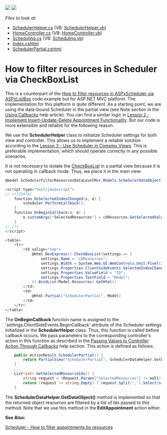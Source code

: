 <!-- default badges list -->
[![](https://img.shields.io/badge/Open_in_DevExpress_Support_Center-FF7200?style=flat-square&logo=DevExpress&logoColor=white)](https://supportcenter.devexpress.com/ticket/details/E4717)
[![](https://img.shields.io/badge/📖_How_to_use_DevExpress_Examples-e9f6fc?style=flat-square)](https://docs.devexpress.com/GeneralInformation/403183)
<!-- default badges end -->
<!-- default file list -->
*Files to look at*:

* [SchedulerHelper.cs](./CS/Code/SchedulerHelper.cs) (VB: [SchedulerHelper.vb](./VB/Code/SchedulerHelper.vb))
* [HomeController.cs](./CS/Controllers/HomeController.cs) (VB: [HomeController.vb](./VB/Controllers/HomeController.vb))
* [Scheduling.cs](./CS/Models/Scheduling.cs) (VB: [Scheduling.vb](./VB/Models/Scheduling.vb))
* [Index.cshtml](./CS/Views/Home/Index.cshtml)
* [SchedulerPartial.cshtml](./CS/Views/Home/SchedulerPartial.cshtml)
<!-- default file list end -->
# How to filter resources in Scheduler via CheckBoxList


<p>This is a counterpart of the <a href="https://www.devexpress.com/Support/Center/p/E3783">How to filter resources in ASPxScheduler via ASPxListBox</a> code example but for ASP.NET MVC platform. The implementation for this platform is quite different. As a starting point, we are using the data-bound Scheduler in the partial view (see Note section in the <a href="http://documentation.devexpress.com/#AspNet/CustomDocument9052">Using Callbacks</a> help article). You can find a similar logic in <a href="http://documentation.devexpress.com/#AspNet/CustomDocument11567">Lesson 2 - Implement Insert-Update-Delete Appointment Functionality</a>. But our code is more extensible and reliable for the following reason.</p><p></p><p>We use the <strong>SchedulerHelper </strong>class to initialize Scheduler settings for both view and controller. This allows us to implement a reliable solution according to the <a href="http://documentation.devexpress.com/#AspNet/CustomDocument11629">Lesson 3 - Use Scheduler in Complex Views</a>. This is preferable implementation, which should operate correctly in any possible scenarios.</p><p></p><p>It is not necessary to isolate the <a href="http://documentation.devexpress.com/#AspNet/CustomDocument10686">CheckBoxList</a> in a partial view because it is not operating in callback mode. Thus, we place it in the main view:</p><p></p>

```cs
@model SchedulerFilterResourcesDataLevelMvc.Models.SchedulerDataObject

<script type="text/javascript">
// <![CDATA[
    function OnSelectedIndexChanged(s, e) {
        scheduler.PerformCallback();
    }
    function OnBeginCallback(s, e) {
        e.customArgs['SelectedResources'] = cbResources.GetSelectedValues().join(',');
    }
// ]]>
</script>

<table>
    <tr>
        <td valign="top">
            @Html.DevExpress().CheckBoxList(settings => {
                settings.Name = "cbResources";
                settings.Width = System.Web.UI.WebControls.Unit.Pixel(200);
                settings.Properties.ClientSideEvents.SelectedIndexChanged = "OnSelectedIndexChanged";
                settings.Properties.ValueField = "ID";
                settings.Properties.TextField = "Model";
            }).BindList(Model.Resources).GetHtml()
        </td>
        <td>
            @Html.Partial("SchedulerPartial", Model)
        </td>
    </tr>
</table>
```

<p></p><p>The <strong>OnBeginCallback </strong>function name is assigned to the 'settings.ClientSideEvents.BeginCallback' attribute of the Scheduler settings initialized in the <strong>SchedulerHelper </strong>class. Thus, this function is called before callback occurs. We pass parameters to the corresponding controller's action in this function as described in the <a href="http://documentation.devexpress.com/#AspNet/CustomDocument9941">Passing Values to Controller Action Through Callbacks</a> help section. This action is defined as follows:</p><p></p>

```cs
    public ActionResult SchedulerPartial() {
        return PartialView("SchedulerPartial", SchedulerDataHelper.GetDataObject(GetSelectedResourceIds()));
    }
    ...
    List<int> GetSelectedResourceIds() {
        string request = (Request.Params["SelectedResources"] != null) ? (Request.Params["SelectedResources"]) : string.Empty;
        return (request != string.Empty) ? request.Split(',').Select(n => Convert.ToInt32(n)).ToList<int>() : new List<int>();
    }
```

<p></p><p>The <strong>SchedulerDataHelper.GetDataObject()</strong> method is implemented so that the returned object resources are filtered by a list of Ids passed to this method. Note that we use this method in the <strong>EditAppointment </strong>action either.</p><p></p><p><strong>See Also:</strong></p><p><a href="https://www.devexpress.com/Support/Center/p/E4496">Scheduler - How to filter appointments by resources</a></p>

<br/>


